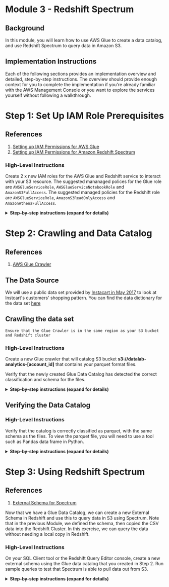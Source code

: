 # Module 3 - Redshift Spectrum

## Background
In this module, you will learn how to use AWS Glue to create a data catalog, and use Redshift Spectrum to query data in Amazon S3.

## Implementation Instructions

Each of the following sections provides an implementation overview and detailed, step-by-step instructions. The overview should provide enough context for you to complete the implementation if you're already familiar with the AWS Management Console or you want to explore the services yourself without following a walkthrough.

# Step 1: Set Up IAM Role Prerequisites<a name="rs-gsg-prereq"></a>

## References
1. [Setting up IAM Permissions for AWS Glue](http://docs.aws.amazon.com/glue/latest/dg/getting-started-access.html)
1. [Setting up IAM Permissions for Amazon Redshift Spectrum](http://docs.aws.amazon.com/redshift/latest/dg/c-spectrum-iam-policies.html)

### High-Level Instructions

Create 2 x new IAM roles for the AWS Glue and Redshift service to interact with your S3 resource. The suggested mananaged polices for the Glue role are `AWSGlueServiceRole`, `AWSGlueServiceNotebookRole` and `AmazonS3FullAccess`. The suggested managed policies for the Redshift role are `AWSGlueServiceRole`, `AmazonS3ReadOnlyAccess` and `AmazonAthenaFullAccess`.

<details>
<summary><strong>Step-by-step instructions (expand for details)</strong></summary><p>

## Setup IAM Permissions for AWS Glue
1. Access the IAM console and select **Users**. Then select your username

1. Click **Add Permissions** button

1. From the list of managed policies, attach the following:

    + AWSGlueConsoleFullAccess
    + CloudWatchLogsReadOnlyAccess
    + AWSCloudFormationReadOnlyAccess

## Setup AWS Glue default service role
1. From the IAM console click **Roles** and create a new role

1. Select **Glue** from the list of services and click the **Next:Permissions** button
![Glue IAM](http://amazonathenahandson.s3-website-us-east-1.amazonaws.com/images/glue_role.png)

1. From the list of managed policies, attach the following by searching for their name and click **Next:Review** when done.

    + AWSGlueServiceRole
    + AWSGlueServiceNotebookRole
    + AmazonS3FullAccess

1. Give your role a name, such as **AWSGlueServiceRole** and click **Create Role**

![Glue Service Role](http://amazonathenahandson.s3-website-us-east-1.amazonaws.com/images/glue_role_final.png)

## Setup Amazon Redshift Spectrum service role
1. From the IAM console click **Roles** and create a new role

1. Select **Redshift** from the list of services followed by **Redshift - Customizable** use case and click the **Next:Permissions** button

![Redshift IAM](http://amazonathenahandson.s3-website-us-east-1.amazonaws.com/images/spectrum_role.png)

1. From the list of managed policies, attach the following by searching for their name and click **Next:Review** when done.
    + AWSGlueServiceRole
    + AmazonS3ReadOnlyAccess
    + AmazonAthenaFullAccess

![Spectrum roles](http://amazonathenahandson.s3-website-us-east-1.amazonaws.com/images/spectrum_role_review.png)

1. Give your role a name, such as **SpectrumServiceRole** and click Create Role

1. Once created, navigate back to the **Roles** section of IAM console and search for the role we just created. Select your role and copy the **Role ARN** to your clipboard

1. If you already have a Redshift cluster follow these [instructions](http://docs.aws.amazon.com/redshift/latest/dg/c-getting-started-using-spectrum-add-role.html) to attach the new role to it. If you do not have a cluster go ahead and create one making sure to associate this new role with the cluster at creation time.


</p></details>


# Step 2: Crawling and Data Catalog <a name="rs-gsg-ctq"></a>

## References
1. [AWS Glue Crawler](https://docs.aws.amazon.com/glue/latest/dg/add-crawler.html)

## The Data Source
We will use a public data set provided by [Instacart in May 2017](https://tech.instacart.com/3-million-instacart-orders-open-sourced-d40d29ead6f2) to look at Instcart's customers' shopping pattern. You can find the data dictionary for the data set [here](https://gist.github.com/jeremystan/c3b39d947d9b88b3ccff3147dbcf6c6b)

## Crawling the data set
`Ensure that the Glue Crawler is in the same region as your S3 bucket and Redshift cluster`

### High-Level Instructions
Create a new Glue crawler that will catalog S3 bucket **s3://datalab-analytics-\[account_id\]** that contains your parquet format files.

Verify that the newly created Glue Data Catalog has detected the correct classification and schema for the files.

<details>
<summary><strong>Step-by-step instructions (expand for details)</strong></summary><p>

## Crawling the data set
1. Open the AWS Glue console

2. Select **Crawler** and click **Add Crawler**

3. Give your crawler a name and choose the Glue IAM role we created in Step 1 **AWSGlueServiceRole**

4. Select **S3** as the **Data Source** and specify a path in **my account**. Use the **location containing your parquet files from Module 1** as the S3 path.

5. Do not add any additional data sources and select **Run On Demand** for frequency.

6. Create a new database called **spectrum** and hit next after leaving the **table prefix** blank.

7. Click **Finish** to complete creating the crawler

8. Run the new crawler

</p></details>

## Verifying the Data Catalog

### High-Level Instructions

Verify that the catalog is correctly classified as parquet, with the same schema as the files. To view the parquet file, you will need to use a tool such as Pandas data frame in Python.

<details>
<summary><strong>Step-by-step instructions (expand for details)</strong></summary><p>

1. From the Glue console select the **spectrum** database, and open **Tables in spectrum**.

1. Verify that the **Classification** field for the tables are detected as **parquet**, and the schema within the table has the correct **Column Name** and **Data Type**

1. To view the contents of the parquet file, install the **pandas** module in python and use the **read_parquet** function

1. Install pandas module using pip

    ``` shell
    pip install pandas
    ```

1. To use pandas in python, open a new python console session

    ``` python
    import pandas as pd

    pd.read_parquet("your/path/file.parquet")
    ```

</p></details>

# Step 3: Using Redshift Spectrum <a name="rs-gsg-spectrum"></a>

## References

1. [External Schema for Spectrum](https://docs.aws.amazon.com/redshift/latest/dg/c-spectrum-external-schemas.html)

Now that we have a Glue Data Catalog, we can create a new External Schema in Redshift and use this to query data in S3 using Spectrum. Note that in the previous Module, we defined the schema, then copied the CSV data into the Redshift Cluster. In this exercise, we can query the data without needing a local copy in Redshift.

### High-Level Instructions

On your SQL Client tool or the Redshift Query Editor console, create a new external schema using the Glue data catalog that you created in Step 2. Run sample queries to test that Spectrum is able to pull data out from S3.

<details>
<summary><strong>Step-by-step instructions (expand for details)</strong></summary><p>


### SQL Client
To run queries on Redshift you will need a SQL tool such as SQL Workbench/J. You can find instructions to set it up [here](http://docs.aws.amazon.com/redshift/latest/mgmt/connecting-using-workbench.html)

### Redshift Query Editor NEW!
If your Redshift cluster is compatible with the new Query Editor feature, you can use connect to your Redshift and use SQL queries on the AWS console.


1. Before we can query data in S3 using Spectrum we need to create an external schema configured to interface with the Glue Data Catalog. Open up SQL Workbench/J or a similar tool and run the following commands in sequence:

    ``` sql
    CREATE EXTERNAL SCHEMA spectrum
    FROM data catalog 
    DATABASE 'spectrum' 
    IAM_ROLE 'YOUR-SPECTRUM-ROLE-ARN'
    CREATE EXTERNAL DATABASE IF NOT EXISTS;
    
    /* For example
    CREATE EXTERNAL SCHEMA spectrum
    FROM data catalog 
    DATABASE 'spectrum' 
    IAM_ROLE 'arn:aws:iam::288678441234:role/redshift-spectrum'
    CREATE EXTERNAL DATABASE IF NOT EXISTS;
    */
    ```


    In the above statement we create an external schema within Redshift to tell it that database `spectrum` and all its tables are managed by the Glue Data Catalog. Also make sure to use the IAM role ARN you created in the first section of this Module.

    Now we have an external Redshift schema defined pointing to our database in Glue Data Catalog we can start running some queries.

2. Still from within SQL Workbench/J, lets verify that our fact tables (products and departments) were created in Redshift
    
    ``` sql
    -- List the first 20 product names in the products table
    SELECT product_name
    FROM spectrum.products
    LIMIT 20

    -- Find how many products are in each department.
    SELECT DISTINCT(department) AS Departments, COUNT(product_id) AS items
    FROM   spectrum.departments LEFT OUTER JOIN spectrum.products on departments.department_id = products.department_id 
    GROUP BY department
    
    -- Find the top 20 best selling items from both redshift and spectrum tables
    SELECT product_name, COUNT(order_products_prior.product_id) AS Number_Of_Orders
    FROM spectrum.products LEFT OUTER JOIN order_products_prior on products.product_id = order_products_prior.product_id
    GROUP BY product_name
    ORDER BY Number_Of_Orders DESC
	LIMIT 20

    ```

</p></details>